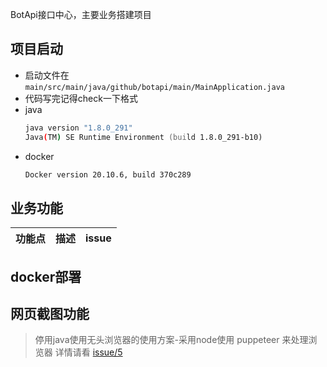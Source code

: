 
BotApi接口中心，主要业务搭建项目

## 项目启动

- 启动文件在`main/src/main/java/github/botapi/main/MainApplication.java`
- 代码写完记得check一下格式
- java
    ```zsh
    java version "1.8.0_291"
    Java(TM) SE Runtime Environment (build 1.8.0_291-b10)
    ```
- docker
    ```zsh
    Docker version 20.10.6, build 370c289
    ```

## 业务功能

|  功能点   | 描述  | issue  |
|  :----:  | :----:  | :----:  |

## docker部署

## 网页截图功能

> 停用java使用无头浏览器的使用方案-采用node使用 puppeteer 来处理浏览器
> 详情请看 [issue/5](https://github.com/OHSY247/BotApi/issues/5)
